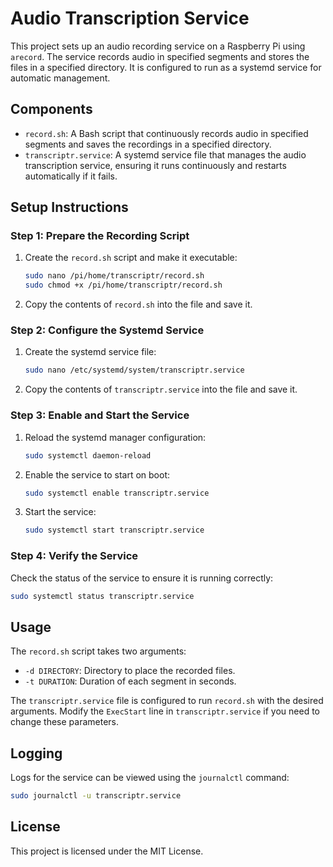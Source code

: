 # Audio Transcription Service

This project sets up an audio recording service on a Raspberry Pi using `arecord`. The service records audio in specified segments and stores the files in a specified directory. It is configured to run as a systemd service for automatic management.

## Components

- `record.sh`: A Bash script that continuously records audio in specified segments and saves the recordings in a specified directory.
- `transcriptr.service`: A systemd service file that manages the audio transcription service, ensuring it runs continuously and restarts automatically if it fails.

## Setup Instructions

### Step 1: Prepare the Recording Script

1. Create the `record.sh` script and make it executable:

   ```bash
   sudo nano /pi/home/transcriptr/record.sh
   sudo chmod +x /pi/home/transcriptr/record.sh
   ```

2. Copy the contents of `record.sh` into the file and save it.

### Step 2: Configure the Systemd Service

1. Create the systemd service file:

   ```bash
   sudo nano /etc/systemd/system/transcriptr.service
   ```

2. Copy the contents of `transcriptr.service` into the file and save it.

### Step 3: Enable and Start the Service

1. Reload the systemd manager configuration:

   ```bash
   sudo systemctl daemon-reload
   ```

2. Enable the service to start on boot:

   ```bash
   sudo systemctl enable transcriptr.service
   ```

3. Start the service:

   ```bash
   sudo systemctl start transcriptr.service
   ```

### Step 4: Verify the Service

Check the status of the service to ensure it is running correctly:

```bash
sudo systemctl status transcriptr.service
```

## Usage

The `record.sh` script takes two arguments:
- `-d DIRECTORY`: Directory to place the recorded files.
- `-t DURATION`: Duration of each segment in seconds.

The `transcriptr.service` file is configured to run `record.sh` with the desired arguments. Modify the `ExecStart` line in `transcriptr.service` if you need to change these parameters.

## Logging

Logs for the service can be viewed using the `journalctl` command:

```bash
sudo journalctl -u transcriptr.service
```

## License

This project is licensed under the MIT License.
